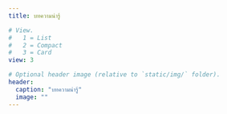 ```yaml
---
title: บทความน่ารู้

# View.
#   1 = List
#   2 = Compact
#   3 = Card
view: 3

# Optional header image (relative to `static/img/` folder).
header:
  caption: "บทความน่ารู้"
  image: ""
---
```

